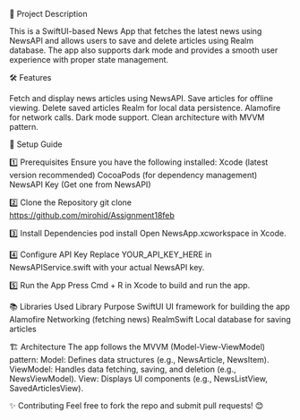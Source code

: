 📌 Project Description

This is a SwiftUI-based News App that fetches the latest news using NewsAPI and allows users to save and delete articles using Realm database. The app also supports dark mode and provides a smooth user experience with proper state management.

🛠 Features

Fetch and display news articles using NewsAPI.
Save articles for offline viewing.
Delete saved articles
Realm for local data persistence.
Alamofire for network calls.
Dark mode support.
Clean architecture with MVVM pattern.

🚀 Setup Guide

1️⃣ Prerequisites
Ensure you have the following installed:
Xcode (latest version recommended)
CocoaPods (for dependency management)
NewsAPI Key (Get one from NewsAPI)

2️⃣ Clone the Repository
git clone https://github.com/mirohid/Assignment18feb

3️⃣ Install Dependencies
pod install
Open NewsApp.xcworkspace in Xcode.

4️⃣ Configure API Key
Replace YOUR_API_KEY_HERE in NewsAPIService.swift with your actual NewsAPI key.

5️⃣ Run the App
Press Cmd + R in Xcode to build and run the app.

📚 Libraries Used
Library
Purpose
SwiftUI
UI framework for building the app
Alamofire
Networking (fetching news)
RealmSwift
Local database for saving articles

🏗 Architecture
The app follows the MVVM (Model-View-ViewModel) pattern:
Model: Defines data structures (e.g., NewsArticle, NewsItem).
ViewModel: Handles data fetching, saving, and deletion (e.g., NewsViewModel).
View: Displays UI components (e.g., NewsListView, SavedArticlesView).

✨ Contributing
Feel free to fork the repo and submit pull requests! 😊
